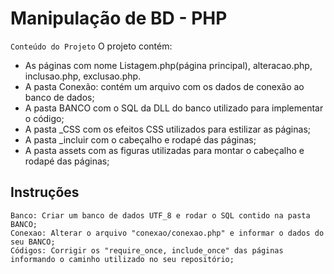 # Manipulação de BD - PHP

`Conteúdo do Projeto`
O projeto contém:
* As páginas com nome Listagem.php(página principal), alteracao.php, inclusao.php, exclusao.php.
* A pasta Conexão: contém um arquivo com os dados de conexão ao banco de dados;
* A pasta BANCO com o SQL da DLL do banco utilizado para implementar o código;
* A pasta _CSS com os efeitos CSS utilizados para estilizar as páginas;
* A pasta _incluir com o cabeçalho e rodapé das páginas;
* A pasta assets com as figuras utilizadas para montar o cabeçalho e rodapé das páginas;


## Instruções

```
Banco: Criar um banco de dados UTF_8 e rodar o SQL contido na pasta BANCO;
Conexao: Alterar o arquivo "conexao/conexao.php" e informar o dados do seu BANCO;
Códigos: Corrigir os "require_once, include_once" das páginas informando o caminho utilizado no seu repositório;
```

